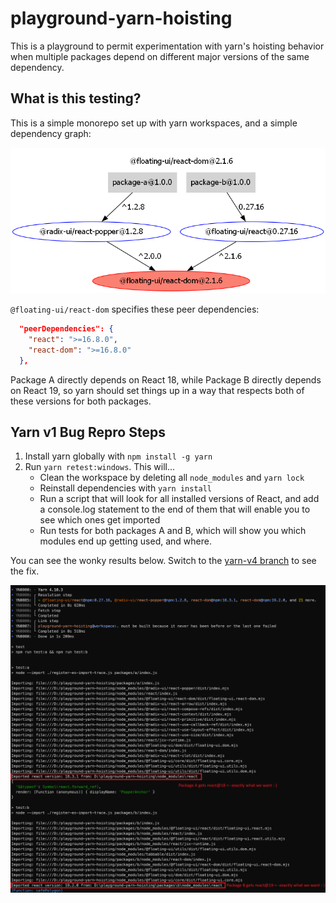 # playground-yarn-hoisting

This is a playground to permit experimentation with yarn's hoisting behavior when multiple packages depend on different major versions of the same dependency.

## What is this testing?

This is a simple monorepo set up with yarn workspaces, and a simple dependency graph:

![Dependency Graph](./@floating-ui-react-dom@2.1.6.png)

`@floating-ui/react-dom` specifies these peer dependencies:

```json
  "peerDependencies": {
    "react": ">=16.8.0",
    "react-dom": ">=16.8.0"
  },
```

Package A directly depends on React 18, while Package B directly depends on React 19, so yarn should set things up in a way that respects both of these versions for both packages.

## Yarn v1 Bug Repro Steps

1. Install yarn globally with `npm install -g yarn`
2. Run `yarn retest:windows`. This will...
    - Clean the workspace by deleting all `node_modules` and `yarn lock`
    - Reinstall dependencies with `yarn install`
    - Run a script that will look for all installed versions of React, and add a console.log statement to the end of them that will enable you to see which ones get imported
    - Run tests for both packages A and B, which will show you which modules end up getting used, and where.

You can see the wonky results below. Switch to the [yarn-v4 branch](https://github.com/astegmaier/playground-yarn-hoisting/tree/yarn-v4) to see the fix.

![Repro](./Repro.png)
